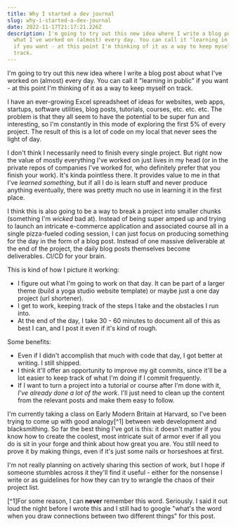 ```yaml
---
title: Why I started a dev journal
slug: why-i-started-a-dev-journal
date: 2022-11-17T21:17:21.226Z
description: I'm going to try out this new idea where I write a blog post about
  what I've worked on (almost) every day. You can call it "learning in public"
  if you want - at this point I'm thinking of it as a way to keep myself on
  track.
---
```

I'm going to try out this new idea where I write a blog post about what I've worked on (almost) every day. You can call it "learning in public" if you want - at this point I'm thinking of it as a way to keep myself on track.

I have an ever-growing Excel spreadsheet of ideas for websites, web apps, startups, software utilities, blog posts, tutorials, courses, etc. etc. etc. The problem is that they all seem to have the potential to be super fun and interesting, so I'm constantly in this mode of exploring the first 5% of every project. The result of this is a lot of code on my local that never sees the light of day.

I don't think I necessarily need to finish every single project. But right now the value of mostly everything I've worked on just lives in my head (or in the private repos of companies I've worked for, who definitely prefer that you finish your work). It's kinda pointless there. It provides value to me in that I've *learned something*, but if all I do is learn stuff and never produce anything eventually, there was pretty much no use in learning it in the first place.

I think this is also going to be a way to break a project into smaller chunks (something I'm *wicked* bad at). Instead of being super amped up and trying to launch an intricate e-commerce application and associated course all in a single pizza-fueled coding session, I can just focus on producing something for the day in the form of a blog post. Instead of one massive deliverable at the end of the project, the daily blog posts themselves become deliverables. CI/CD for your brain.

This is kind of how I picture it working:
- I figure out what I'm going to work on that day. It can be part of a larger theme (build a yoga studio website template) or maybe just a one day project (url shortener).
- I get to work, keeping track of the steps I take and the obstacles I run into.
- At the end of the day, I take 30 - 60 minutes to document all of this as best I can, and I post it even if it's kind of rough.

Some benefits:
- Even if I didn't accomplish that much with code that day, I got better at writing. I still shipped.
- I think it'll offer an opportunity to improve my git commits, since it'll be a lot easier to keep track of what I'm doing if I commit frequently.
- If I want to turn a project into a tutorial or course after I'm done with it, *I've already done a lot of the work*. I'll just need to clean up the content from the relevant posts and make them easy to follow.

I'm currently taking a class on Early Modern Britain at Harvard, so I've been trying to come up with good analogy[^1] between web development and blacksmithing. So far the best thing I've got is this: it doesn't matter if you know how to create the coolest, most intricate suit of armor ever if all you do is sit in your forge and think about how great you are. You still need to prove it by making things, even if it's just some nails or horseshoes at first.

I'm not really planning on actively sharing this section of work, but I hope if someone stumbles across it they'll find it useful - either for the nonsense I write or as guidelines for how they can try to wrangle the chaos of their project list.

[^1]For some reason, I can **never** remember this word. Seriously. I said it out loud the night before I wrote this and I still had to google "what's the word when you draw connections between two different things" for this post.